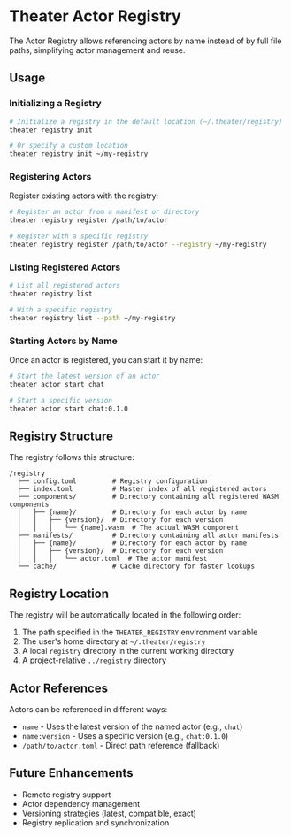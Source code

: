 # Theater Actor Registry

The Actor Registry allows referencing actors by name instead of by full file paths, simplifying actor management and reuse.

## Usage

### Initializing a Registry

```bash
# Initialize a registry in the default location (~/.theater/registry)
theater registry init

# Or specify a custom location
theater registry init ~/my-registry
```

### Registering Actors

Register existing actors with the registry:

```bash
# Register an actor from a manifest or directory
theater registry register /path/to/actor 

# Register with a specific registry
theater registry register /path/to/actor --registry ~/my-registry
```

### Listing Registered Actors

```bash
# List all registered actors
theater registry list

# With a specific registry
theater registry list --path ~/my-registry
```

### Starting Actors by Name

Once an actor is registered, you can start it by name:

```bash
# Start the latest version of an actor
theater actor start chat

# Start a specific version
theater actor start chat:0.1.0
```

## Registry Structure

The registry follows this structure:

```
/registry
  ├── config.toml         # Registry configuration
  ├── index.toml          # Master index of all registered actors
  ├── components/         # Directory containing all registered WASM components
  │   ├── {name}/         # Directory for each actor by name
  │   │   ├── {version}/  # Directory for each version
  │   │   │   └── {name}.wasm  # The actual WASM component
  ├── manifests/          # Directory containing all actor manifests
  │   ├── {name}/         # Directory for each actor by name
  │   │   ├── {version}/  # Directory for each version
  │   │   │   └── actor.toml  # The actor manifest
  └── cache/              # Cache directory for faster lookups
```

## Registry Location

The registry will be automatically located in the following order:

1. The path specified in the `THEATER_REGISTRY` environment variable
2. The user's home directory at `~/.theater/registry`
3. A local `registry` directory in the current working directory
4. A project-relative `../registry` directory

## Actor References

Actors can be referenced in different ways:

- `name` - Uses the latest version of the named actor (e.g., `chat`)
- `name:version` - Uses a specific version (e.g., `chat:0.1.0`)
- `/path/to/actor.toml` - Direct path reference (fallback)

## Future Enhancements

- Remote registry support
- Actor dependency management
- Versioning strategies (latest, compatible, exact)
- Registry replication and synchronization
